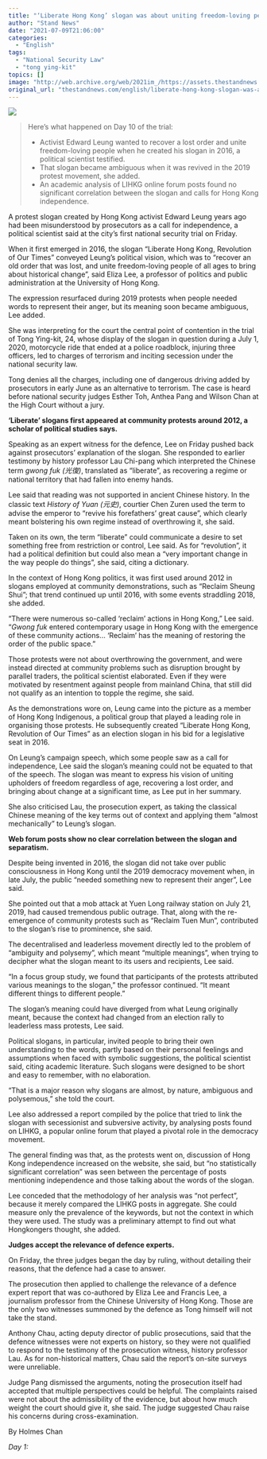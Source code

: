 ```yaml
---
title: "‘Liberate Hong Kong’ slogan was about uniting freedom-loving people, political scientist testifies"
author: "Stand News"
date: "2021-07-09T21:06:00"
categories:
  - "English"
tags:
  - "National Security Law"
  - "tong ying-kit"
topics: []
image: "http://web.archive.org/web/2021im_/https://assets.thestandnews.com/media/photos/20210607fsdd-05_PLI18.png"
original_url: "thestandnews.com/english/liberate-hong-kong-slogan-was-about-uniting-freedom-loving-people-political-scientist-testifies"
---
```

![](http://web.archive.org/web/2021im_/https://assets.thestandnews.com/media/photos/20210607fsdd-05_PLI18.png)

> Here’s what happened on Day 10 of the trial:
> 
> *   Activist Edward Leung wanted to recover a lost order and unite freedom-loving people when he created his slogan in 2016, a political scientist testified.
> *   That slogan became ambiguous when it was revived in the 2019 protest movement, she added.
> *   An academic analysis of LIHKG online forum posts found no significant correlation between the slogan and calls for Hong Kong independence.

A protest slogan created by Hong Kong activist Edward Leung years ago had been misunderstood by prosecutors as a call for independence, a political scientist said at the city’s first national security trial on Friday.

When it first emerged in 2016, the slogan “Liberate Hong Kong, Revolution of Our Times” conveyed Leung’s political vision, which was to “recover an old order that was lost, and unite freedom-loving people of all ages to bring about historical change”, said Eliza Lee, a professor of politics and public administration at the University of Hong Kong.

The expression resurfaced during 2019 protests when people needed words to represent their anger, but its meaning soon became ambiguous, Lee added.

She was interpreting for the court the central point of contention in the trial of Tong Ying-kit, 24, whose display of the slogan in question during a July 1, 2020, motorcycle ride that ended at a police roadblock, injuring three officers, led to charges of terrorism and inciting secession under the national security law.

Tong denies all the charges, including one of dangerous driving added by prosecutors in early June as an alternative to terrorism. The case is heard before national security judges Esther Toh, Anthea Pang and Wilson Chan at the High Court without a jury.

**‘Liberate’ slogans first appeared at community protests around 2012, a scholar of political studies says.**

Speaking as an expert witness for the defence, Lee on Friday pushed back against prosecutors’ explanation of the slogan. She responded to earlier testimony by history professor Lau Chi-pang which interpreted the Chinese term _gwong fuk (光復)_, translated as “liberate”, as recovering a regime or national territory that had fallen into enemy hands.

Lee said that reading was not supported in ancient Chinese history. In the classic text _History of Yuan (元史)_, courtier Chen Zuren used the term to advise the emperor to “revive his forefathers’ great cause”, which clearly meant bolstering his own regime instead of overthrowing it, she said.

Taken on its own, the term “liberate” could communicate a desire to set something free from restriction or control, Lee said. As for “revolution”, it had a political definition but could also mean a “very important change in the way people do things”, she said, citing a dictionary.

In the context of Hong Kong politics, it was first used around 2012 in slogans employed at community demonstrations, such as “Reclaim Sheung Shui”; that trend continued up until 2016, with some events straddling 2018, she added.

“There were numerous so-called ‘reclaim’ actions in Hong Kong,” Lee said. “_Gwong fuk_ entered contemporary usage in Hong Kong with the emergence of these community actions… ‘Reclaim’ has the meaning of restoring the order of the public space.”

Those protests were not about overthrowing the government, and were instead directed at community problems such as disruption brought by parallel traders, the political scientist elaborated. Even if they were motivated by resentment against people from mainland China, that still did not qualify as an intention to topple the regime, she said.

As the demonstrations wore on, Leung came into the picture as a member of Hong Kong Indigenous, a political group that played a leading role in organising those protests. He subsequently created “Liberate Hong Kong, Revolution of Our Times” as an election slogan in his bid for a legislative seat in 2016.

On Leung’s campaign speech, which some people saw as a call for independence, Lee said the slogan’s meaning could not be equated to that of the speech. The slogan was meant to express his vision of uniting upholders of freedom regardless of age, recovering a lost order, and bringing about change at a significant time, as Lee put in her summary.

She also criticised Lau, the prosecution expert, as taking the classical Chinese meaning of the key terms out of context and applying them “almost mechanically” to Leung’s slogan.

**Web forum posts show no clear correlation between the slogan and separatism.**

Despite being invented in 2016, the slogan did not take over public consciousness in Hong Kong until the 2019 democracy movement when, in late July, the public “needed something new to represent their anger”, Lee said.

She pointed out that a mob attack at Yuen Long railway station on July 21, 2019, had caused tremendous public outrage. That, along with the re-emergence of community protests such as “Reclaim Tuen Mun”, contributed to the slogan’s rise to prominence, she said.

The decentralised and leaderless movement directly led to the problem of “ambiguity and polysemy”, which meant “multiple meanings”, when trying to decipher what the slogan meant to its users and recipients, Lee said. 

“In a focus group study, we found that participants of the protests attributed various meanings to the slogan,” the professor continued. “It meant different things to different people.”

The slogan’s meaning could have diverged from what Leung originally meant, because the context had changed from an election rally to leaderless mass protests, Lee said.

Political slogans, in particular, invited people to bring their own understanding to the words, partly based on their personal feelings and assumptions when faced with symbolic suggestions, the political scientist said, citing academic literature. Such slogans were designed to be short and easy to remember, with no elaboration.

“That is a major reason why slogans are almost, by nature, ambiguous and polysemous,” she told the court.

Lee also addressed a report compiled by the police that tried to link the slogan with secessionist and subversive activity, by analysing posts found on LIHKG, a popular online forum that played a pivotal role in the democracy movement.

The general finding was that, as the protests went on, discussion of Hong Kong independence increased on the website, she said, but “no statistically significant correlation” was seen between the percentage of posts mentioning independence and those talking about the words of the slogan.

Lee conceded that the methodology of her analysis was “not perfect”, because it merely compared the LIHKG posts in aggregate. She could measure only the prevalence of the keywords, but not the context in which they were used. The study was a preliminary attempt to find out what Hongkongers thought, she added.

**Judges accept the relevance of defence experts.**

On Friday, the three judges began the day by ruling, without detailing their reasons, that the defence had a case to answer.

The prosecution then applied to challenge the relevance of a defence expert report that was co-authored by Eliza Lee and Francis Lee, a journalism professor from the Chinese University of Hong Kong. Those are the only two witnesses summoned by the defence as Tong himself will not take the stand.

Anthony Chau, acting deputy director of public prosecutions, said that the defence witnesses were not experts on history, so they were not qualified to respond to the testimony of the prosecution witness, history professor Lau. As for non-historical matters, Chau said the report’s on-site surveys were unreliable.

Judge Pang dismissed the arguments, noting the prosecution itself had accepted that multiple perspectives could be helpful. The complaints raised were not about the admissibility of the evidence, but about how much weight the court should give it, she said. The judge suggested Chau raise his concerns during cross-examination.

By Holmes Chan

_Day 1:_[](../../english/hong-kong-s-first-national-security-suspect-tong-ying-kit-goes-on-trial")